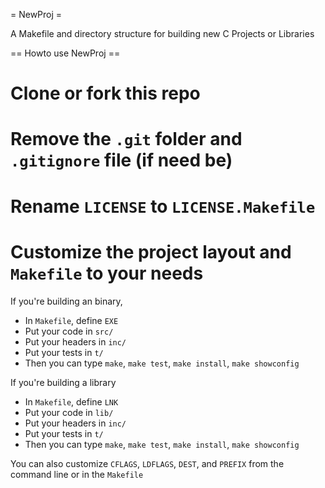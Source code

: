 = NewProj =

A Makefile and directory structure for building new C Projects or Libraries

== Howto use NewProj ==

# Clone or fork this repo
# Remove the `.git` folder and `.gitignore` file (if need be)
# Rename `LICENSE` to `LICENSE.Makefile`
# Customize the project layout and `Makefile` to your needs

If you\'re building an binary,
* In `Makefile`, define `EXE`
* Put your code in `src/`
* Put your headers in `inc/`
* Put your tests in `t/`
* Then you can type `make`, `make test`, `make install`, `make showconfig`

If you\'re building a library
* In `Makefile`, define `LNK`
* Put your code in `lib/`
* Put your headers in `inc/`
* Put your tests in `t/`
* Then you can type `make`, `make test`, `make install`, `make showconfig`

You can also customize `CFLAGS`, `LDFLAGS`, `DEST`, and `PREFIX` from the command line or in the `Makefile`
